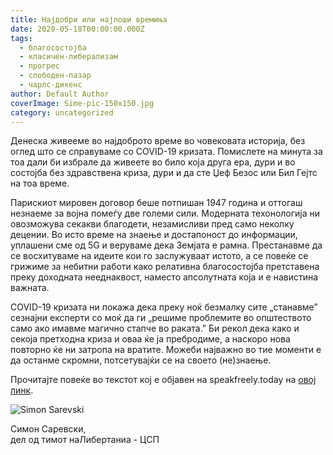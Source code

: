 ```yaml
---
title: Најдобри или најлоши времиња
date: 2020-05-18T00:00:00.000Z
tags:
  - благосостојба
  - класичен-либерализам
  - прогрес
  - слободен-пазар
  - чарлс-дикенс
author: Default Author
coverImage: Sime-pic-150x150.jpg
category: uncategorized
---
```


Денеска живееме во најдоброто време во човековата историја, без оглед што се справуваме со COVID-19 кризата. Помислете на минута за тоа дали би избрале да живеете во било која друга ера, дури и во состојба без здравствена криза, дури и да сте Џеф Безос или Бил Гејтс на тоа време. 

Парискиот мировен договор беше потпишан 1947 година и оттогаш незнаеме за војна помеѓу две големи сили. Модерната техонологија ни овозможува секакви благодети, незамисливи пред само неколку децении. Во исто време на знаење и достапоност до информации, уплашени сме од 5G и веруваме дека Земјата е рамна. Престанавме да се восхитуваме на идеите кои го заслужуваат истото, а се повеќе се грижиме за небитни работи како релативна благосостојба претставена преку доходната нееднаквост, наместо апсолутната која и е навистина важната.

COVID-19 кризата ни покажа дека преку ноќ безмалку сите „станавме” сезнајни експерти со моќ да ги „решиме проблемите во општеството само ако имавме магично стапче во ракaта.” Би рекол дека како и секоја претходна криза и оваа ќе ја пребродиме, а наскоро нова повторно ќе ни затропа на вратите. Можеби најважно во тие моменти е да останме скромни, потсетувајќи се на своето (не)знаење.

Прочитајте повеќе во текстот кој е објавен на speakfreely.today на [овој линк](https://www.speakfreely.today/2020/04/21/the-best-of-times-the-worst-of-times/?fbclid=IwAR1DeGjvd2XbbAAeaErJlVgpYkkk3X36L_TlUOi4sQnzCSTBpls27dwZJp8).     

![Simon Sarevski](http://libertaniabackup.local/wp-content/uploads/2020/02/Sime-pic-150x150.jpg)

Симон Саревски,  
дел од тимот наЛибертаниа - ЦСП
